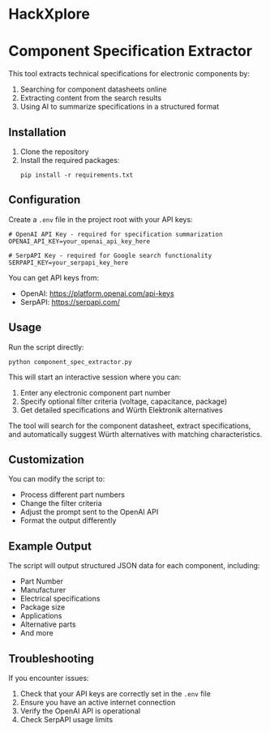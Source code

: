 # HackXplore

# Component Specification Extractor

This tool extracts technical specifications for electronic components by:
1. Searching for component datasheets online
2. Extracting content from the search results
3. Using AI to summarize specifications in a structured format

## Installation

1. Clone the repository
2. Install the required packages:
   ```
   pip install -r requirements.txt
   ```

## Configuration

Create a `.env` file in the project root with your API keys:
```
# OpenAI API Key - required for specification summarization
OPENAI_API_KEY=your_openai_api_key_here

# SerpAPI Key - required for Google search functionality
SERPAPI_KEY=your_serpapi_key_here
```

You can get API keys from:
- OpenAI: https://platform.openai.com/api-keys
- SerpAPI: https://serpapi.com/

## Usage

Run the script directly:
```
python component_spec_extractor.py
```

This will start an interactive session where you can:
1. Enter any electronic component part number
2. Specify optional filter criteria (voltage, capacitance, package)
3. Get detailed specifications and Würth Elektronik alternatives

The tool will search for the component datasheet, extract specifications, and automatically suggest Würth alternatives with matching characteristics.

## Customization

You can modify the script to:
- Process different part numbers
- Change the filter criteria
- Adjust the prompt sent to the OpenAI API
- Format the output differently

## Example Output

The script will output structured JSON data for each component, including:
- Part Number
- Manufacturer
- Electrical specifications
- Package size
- Applications
- Alternative parts
- And more

## Troubleshooting

If you encounter issues:
1. Check that your API keys are correctly set in the `.env` file
2. Ensure you have an active internet connection
3. Verify the OpenAI API is operational
4. Check SerpAPI usage limits 
